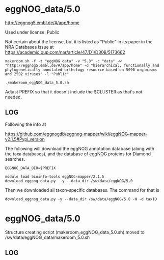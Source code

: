 eggNOG_data/5.0
===============

<http://eggnog5.embl.de/#/app/home>

Used under license:
Public

Not certain about the license, but it is listed as "Public" in its paper in the NRA Databases issue at <https://academic.oup.com/nar/article/47/D1/D309/5173662>

    makeroom.sh -f -t "eggNOG_data" -v "5.0" -c "data" -w "http://eggnog5.embl.de/#/app/home" -d "hierarchical, functionally and phylogenetically annotated orthology resource based on 5090 organisms and 2502 viruses" -l "Public"

    ./makeroom_eggNOG_data_5.0.sh

Adjust PREFIX so that it doesn't include the $CLUSTER as that's not needed.


LOG
---

Following the info at

<https://github.com/eggnogdb/eggnog-mapper/wiki/eggNOG-mapper-v2.1.5#Pypi_version>


The following will download the eggNOG annotation database (along with the taxa databases), and the database of eggNOG proteins for Diamond searches.

    EGGNOG_DATA_DIR=$PREFIX

    module load bioinfo-tools eggNOG-mapper/2.1.5
    download_eggnog_data.py  -y --data_dir /sw/data/eggNOG/5.0 


Then we downloaded all taxon-specific databases.  The command for that is

    download_eggnog_data.py -y --data_dir /sw/data/eggNOG/5.0 -H -d taxID

eggNOG_data/5.0
========================
Structure creating script (makeroom_eggNOG_data_5.0.sh) moved to /sw/data/eggNOG_data/makeroom_5.0.sh

LOG
---


